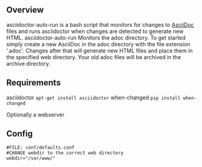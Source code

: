## Overview
asciidoctor-auto-run is a bash script that monitors for changes to [AsciiDoc](http://asciidoctor.org/docs/what-is-asciidoc/) files and runs asciidoctor when changes are detected to generate new HTML.
asciidoctor-auto-run Monitors the adoc directory. To get started simply create a new AsciiDoc in the adoc directory with the file extension '.adoc'. Changes after that will generate new HTML files and place them in the specified web directory. Your old adoc files will be archived in the archive directory. 

## Requirements
asciidoctor
`apt-get install asciidoctor`
when-changed
`pip install when-changed`

Optionally a webserver

## Config
```
#FILE: conf/defaults.conf
#CHANGE webdir to the correct web directory 
webdir="/var/www/"
```

